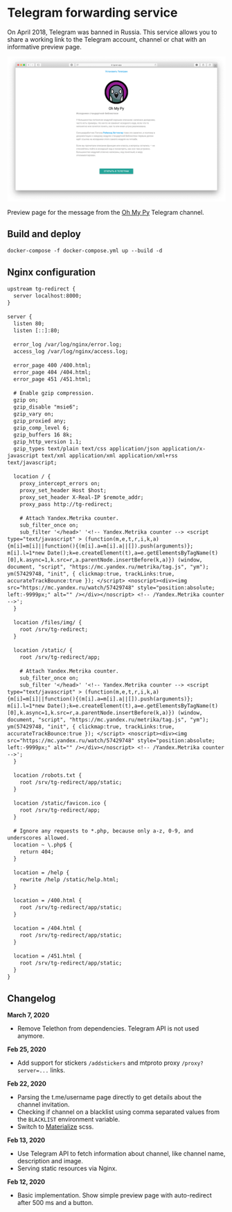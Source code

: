 # Telegram forwarding service

On April 2018, Telegram was banned in Russia. This service allows you to share a working link to the Telegram account, channel or chat with an informative preview page.

![alt text][screenshot]

Preview page for the message from the [Oh My Py](https://t.me/ohmypy) Telegram channel.

## Build and deploy

```
docker-compose -f docker-compose.yml up --build -d
```

## Nginx configuration

```
upstream tg-redirect {
  server localhost:8000;
}

server {
  listen 80;
  listen [::]:80;

  error_log /var/log/nginx/error.log;
  access_log /var/log/nginx/access.log;

  error_page 400 /400.html;
  error_page 404 /404.html;
  error_page 451 /451.html;

  # Enable gzip compression.
  gzip on;
  gzip_disable "msie6";
  gzip_vary on;
  gzip_proxied any;
  gzip_comp_level 6;
  gzip_buffers 16 8k;
  gzip_http_version 1.1;
  gzip_types text/plain text/css application/json application/x-javascript text/xml application/xml application/xml+rss text/javascript;

  location / {
    proxy_intercept_errors on;
    proxy_set_header Host $host;
    proxy_set_header X-Real-IP $remote_addr;
    proxy_pass http://tg-redirect;

    # Attach Yandex.Metrika counter.
    sub_filter_once on;
    sub_filter '</head>' '<!-- Yandex.Metrika counter --> <script type="text/javascript" > (function(m,e,t,r,i,k,a){m[i]=m[i]||function(){(m[i].a=m[i].a||[]).push(arguments)}; m[i].l=1*new Date();k=e.createElement(t),a=e.getElementsByTagName(t)[0],k.async=1,k.src=r,a.parentNode.insertBefore(k,a)}) (window, document, "script", "https://mc.yandex.ru/metrika/tag.js", "ym"); ym(57429748, "init", { clickmap:true, trackLinks:true, accurateTrackBounce:true }); </script> <noscript><div><img src="https://mc.yandex.ru/watch/57429748" style="position:absolute; left:-9999px;" alt="" /></div></noscript> <!-- /Yandex.Metrika counter -->';
  }

  location /files/img/ {
    root /srv/tg-redirect;
  }

  location /static/ {
    root /srv/tg-redirect/app;
    
    # Attach Yandex.Metrika counter.
    sub_filter_once on;
    sub_filter '</head>' '<!-- Yandex.Metrika counter --> <script type="text/javascript" > (function(m,e,t,r,i,k,a){m[i]=m[i]||function(){(m[i].a=m[i].a||[]).push(arguments)}; m[i].l=1*new Date();k=e.createElement(t),a=e.getElementsByTagName(t)[0],k.async=1,k.src=r,a.parentNode.insertBefore(k,a)}) (window, document, "script", "https://mc.yandex.ru/metrika/tag.js", "ym"); ym(57429748, "init", { clickmap:true, trackLinks:true, accurateTrackBounce:true }); </script> <noscript><div><img src="https://mc.yandex.ru/watch/57429748" style="position:absolute; left:-9999px;" alt="" /></div></noscript> <!-- /Yandex.Metrika counter -->';
  }

  location /robots.txt {
    root /srv/tg-redirect/app/static;
  }

  location /static/favicon.ico {
    root /srv/tg-redirect/app;
  }

  # Ignore any requests to *.php, because only a-z, 0-9, and underscores allowed.
  location ~ \.php$ {
    return 404;
  }

  location = /help {
    rewrite /help /static/help.html;    
  }

  location = /400.html {
    root /srv/tg-redirect/app/static;
  }

  location = /404.html {
    root /srv/tg-redirect/app/static;
  }

  location = /451.html {
    root /srv/tg-redirect/app/static;
  }
}
```

## Changelog

**March 7, 2020**
* Remove Telethon from dependencies. Telegram API is not used anymore.

**Feb 25, 2020**
* Add support for stickers `/addstickers` and mtproto proxy `/proxy?server=...` links.

**Feb 22, 2020**
* Parsing the t.me/username page directly to get details about the channel invitation.
* Checking if channel on a blacklist using comma separated values from the `BLACKLIST` environment variable.
* Switch to [Materialize](https://materializecss.com/) scss.

**Feb 13, 2020**
* Use Telegram API to fetch information about channel, like channel name, description and image.
* Serving static resources via Nginx.

**Feb 12, 2020** 
* Basic implementation. Show simple preview page with auto-redirect after 500 ms and a button. 

[screenshot]: common/images/ohmypy-post-screenshot.png "Page preview for Oh My Py Telegram channel (https://t.me/ohmypy)"
